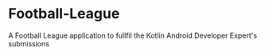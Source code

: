 # Football-League
A Football League application to fullfil the Kotlin Android Developer Expert's submissions
